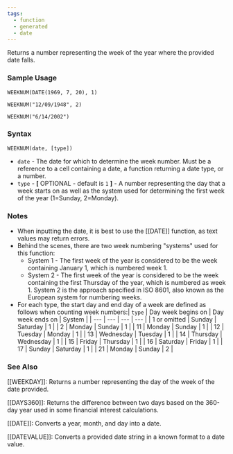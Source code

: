 ```yaml
---
tags:
  - function
  - generated
  - date
---
```


Returns a number representing the week of the year where the provided date falls.

### Sample Usage

`WEEKNUM(DATE(1969, 7, 20), 1)`

`WEEKNUM("12/09/1948", 2)`

`WEEKNUM("6/14/2002")`

### Syntax

`WEEKNUM(date, [type])`

* `date` - The date for which to determine the week number. Must be a reference to a cell containing a date, a function returning a date type, or a number.
* `type` - **[** OPTIONAL - default is `1` **]** - A number representing the day that a week starts on as well as the system used for determining the first week of the year (1=Sunday, 2=Monday).

### Notes

* When inputting the date, it is best to use the [[DATE]] function, as text values may return errors.
* Behind the scenes, there are two week numbering "systems" used for this function:
  + System 1 - The first week of the year is considered to be the week containing January 1, which is numbered week 1.
  + System 2 - The first week of the year is considered to be the week containing the first Thursday of the year, which is numbered as week 1. System 2 is the approach specified in ISO 8601, also known as the European system for numbering weeks.
* For each type, the start day and end day of a week are defined as follows when counting week numbers:| `type` | Day week begins on | Day week ends on | System |
  | --- | --- | --- | --- |
  | 1 or omitted | Sunday | Saturday | 1 |
  | 2 | Monday | Sunday | 1 |
  | 11 | Monday | Sunday | 1 |
  | 12 | Tuesday | Monday | 1 |
  | 13 | Wednesday | Tuesday | 1 |
  | 14 | Thursday | Wednesday | 1 |
  | 15 | Friday | Thursday | 1 |
  | 16 | Saturday | Friday | 1 |
  | 17 | Sunday | Saturday | 1 |
  | 21 | Monday | Sunday | 2 |

### See Also

[[WEEKDAY]]: Returns a number representing the day of the week of the date provided.

[[DAYS360]]: Returns the difference between two days based on the 360-day year used in some financial interest calculations.

[[DATE]]: Converts a year, month, and day into a date.

[[DATEVALUE]]: Converts a provided date string in a known format to a date value.